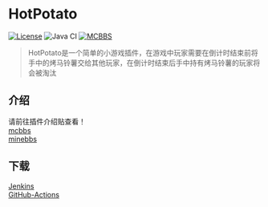 # HotPotato  
[![License](https://img.shields.io/badge/License-AGPL%20v3-blue.svg)](LICENSE)
![Java CI](https://github.com/lt-name/HotPotato_Nukkit/workflows/Java%20CI/badge.svg)
[![MCBBS](https://img.shields.io/badge/Link-MCBBS-brightgreen)](https://www.mcbbs.net/thread-1042842-1-1.html)  

> HotPotato是一个简单的小游戏插件，在游戏中玩家需要在倒计时结束前将手中的烤马铃薯交给其他玩家，在倒计时结束后手中持有烤马铃薯的玩家将会被淘汰

## 介绍
请前往插件介绍贴查看！  
[mcbbs](https://www.mcbbs.net/thread-1042842-1-1.html)  
[minebbs](https://www.minebbs.com/resources/hotpotato.1237/)

## 下载
[Jenkins](https://ci.lt-name.cn/view/LT_Name/job/HotPotato/)  
[GitHub-Actions](https://github.com/lt-name/HotPotato_Nukkit/actions)